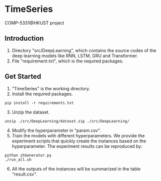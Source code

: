 # TimeSeries
COMP-5331@HKUST project

## Introduction

1. Directory "src/DeepLearning", which contains the source codes of the deep learning models like RNN, LSTM, GRU and Transformer.
2. File "requirement.txt", which is the required packages.


## Get Started
1. "TimeSeries" is the working directory.
2. Install the required packages.
```
pip install -r requirements.txt
```
3. Unzip the dataset.

```
unzip ./src/DeepLearning/dataset.zip ./src/DeepLearning/
```

4. Modify the hyperparameter in "param.csv".
5. Train the models with different hyperparameters. We provide the experiment scripts that quickly create the instances based on the hyperparameter. The experiment results can be reproduced by:

```
python shGenerator.py
./run_all.sh
```

6. All the outputs of the instances will be summarized in the table "result.csv".

